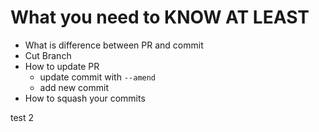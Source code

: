 # What you need to KNOW AT LEAST
- What is difference between PR and commit
- Cut Branch
- How to update PR
  - update commit with `--amend`
  - add new commit
- How to squash your commits

test 2
